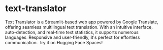 # text-translator
Text Translator is a Streamlit-based web app powered by Google Translate, offering seamless multilingual text translation. With an intuitive interface, auto-detection, and real-time text statistics, it supports numerous languages. Responsive and user-friendly, it's perfect for effortless communication. Try it on Hugging Face Spaces!
